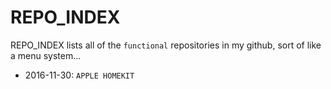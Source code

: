 # REPO_INDEX
REPO_INDEX lists all of the `functional` repositories in my github, sort of like a menu system... 

* 2016-11-30: `APPLE HOMEKIT` 
